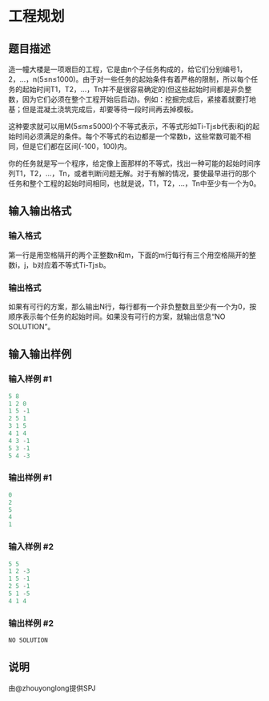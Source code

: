 # 工程规划

## 题目描述

造一幢大楼是一项艰巨的工程，它是由n个子任务构成的，给它们分别编号1，2，…，n(5≤n≤1000)。由于对一些任务的起始条件有着严格的限制，所以每个任务的起始时间T1，T2，…，Tn并不是很容易确定的(但这些起始时间都是非负整数，因为它们必须在整个工程开始后启动)。例如：挖掘完成后，紧接着就要打地基；但是混凝土浇筑完成后，却要等待一段时间再去掉模板。

这种要求就可以用M(5≤m≤5000)个不等式表示，不等式形如Ti-Tj≤b代表i和j的起始时间必须满足的条件。每个不等式的右边都是一个常数b，这些常数可能不相同，但是它们都在区间(-100，100)内。

你的任务就是写一个程序，给定像上面那样的不等式，找出一种可能的起始时间序列T1，T2，…，Tn，或者判断问题无解。对于有解的情况，要使最早进行的那个任务和整个工程的起始时间相同，也就是说，T1，T2，…，Tn中至少有一个为0。

## 输入输出格式

### 输入格式

第一行是用空格隔开的两个正整数n和m，下面的m行每行有三个用空格隔开的整数i，j，b对应着不等式Ti-Tj≤b。

### 输出格式

如果有可行的方案，那么输出N行，每行都有一个非负整数且至少有一个为0，按顺序表示每个任务的起始时间。如果没有可行的方案，就输出信息“NO SOLUTION”。

## 输入输出样例

### 输入样例 #1

```cpp
5 8
1 2 0
1 5 -1
2 5 1
3 1 5
4 1 4
4 3 -1
5 3 -1
5 4 -3
```


### 输出样例 #1

```cpp
0
2
5
4
1

```
### 输入样例 #2

```cpp
5 5
1 2 -3
1 5 -1
2 5 -1
5 1 -5
4 1 4
```


### 输出样例 #2

```cpp
NO SOLUTION

```
## 说明

由@zhouyonglong提供SPJ

